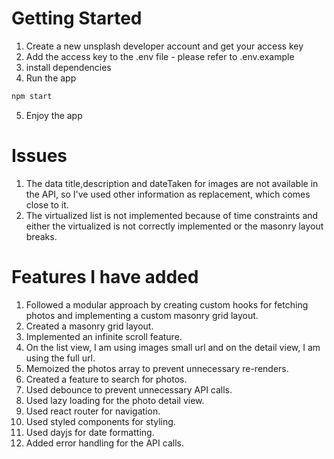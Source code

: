 # Getting Started

1. Create a new unsplash developer account and get your access key
2. Add the access key to the .env file - please refer to .env.example
3. install dependencies
4. Run the app

```bash
npm start
```

5. Enjoy the app

# Issues

1. The data title,description and dateTaken for images are not available in the API, so I've used other information as replacement, which comes close to it.
2. The virtualized list is not implemented because of time constraints and either the virtualized is not correctly implemented or the masonry layout breaks.

# Features I have added

1. Followed a modular approach by creating custom hooks for fetching photos and implementing a custom masonry grid layout.
2. Created a masonry grid layout.
3. Implemented an infinite scroll feature.
4. On the list view, I am using images small url and on the detail view, I am using the full url.
5. Memoized the photos array to prevent unnecessary re-renders.
6. Created a feature to search for photos.
7. Used debounce to prevent unnecessary API calls.
8. Used lazy loading for the photo detail view.
9. Used react router for navigation.
10. Used styled components for styling.
11. Used dayjs for date formatting.
12. Added error handling for the API calls.
